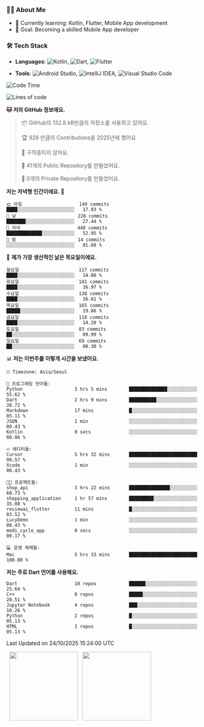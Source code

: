 ### 👨‍💻 About Me
- 🌱 Currently learning: Kotlin, Flutter, Mobile App development
- 🎯 Goal: Becoming a skilled Mobile App developer

### 🛠 Tech Stack
- **Languages**: ![Kotlin](https://img.shields.io/badge/Kotlin-0095D5?style=flat-square&logo=kotlin&logoColor=white), ![Dart](https://img.shields.io/badge/Dart-0175C2?style=flat-square&logo=dart&logoColor=white), ![Flutter](https://img.shields.io/badge/Flutter-02569B?style=flat-square&logo=flutter&logoColor=white)

- **Tools**:
![Android Studio](https://img.shields.io/badge/Android%20Studio-3DDC84?style=flat-square&logo=android-studio&logoColor=white), 
![IntelliJ IDEA](https://img.shields.io/badge/IntelliJ%20IDEA-000000?style=flat-square&logo=intellij-idea&logoColor=white), 
![Visual Studio Code](https://img.shields.io/badge/VS%20Code-007ACC?style=flat-square&logo=visual-studio-code&logoColor=white)

<!--START_SECTION:waka-->
![Code Time](http://img.shields.io/badge/Code%20Time-344%20hrs%2034%20mins-blue)

![Lines of code](https://img.shields.io/badge/%EC%A0%80%EB%8A%94%20%EC%97%AC%ED%83%9C%EA%B9%8C%EC%A7%80%20-1.0%20million%20%EC%A4%84%EC%9D%98%20%EC%BD%94%EB%93%9C%EB%A5%BC%20%EC%9E%91%EC%84%B1%ED%96%88%EC%96%B4%EC%9A%94.-blue)

**🐱 저의 GitHub 정보에요.** 

> 📦 GitHub의 132.8 kB만큼의 저장소를 사용하고 있어요. 
 > 
> 🏆 928 만큼의 Contributions을 2025년에 했어요
 > 
> 🚫 구직중이지 않아요.
 > 
> 📜 41개의 Public Repository를 만들었어요. 
 > 
> 🔑 0개의 Private Repository를 만들었어요. 
 > 
**저는 저녁형 인간이에요. 🦉** 

```text
🌞 아침                     149 commits         ████░░░░░░░░░░░░░░░░░░░░░   17.93 % 
🌆 낮　                     228 commits         ███████░░░░░░░░░░░░░░░░░░   27.44 % 
🌃 저녁                     440 commits         █████████████░░░░░░░░░░░░   52.95 % 
🌙 밤　                     14 commits          ░░░░░░░░░░░░░░░░░░░░░░░░░   01.68 % 
```
📅 **제가 가장 생산적인 날은 목요일이에요.** 

```text
월요일                      117 commits         ████░░░░░░░░░░░░░░░░░░░░░   14.08 % 
화요일                      141 commits         ████░░░░░░░░░░░░░░░░░░░░░   16.97 % 
수요일                      138 commits         ████░░░░░░░░░░░░░░░░░░░░░   16.61 % 
목요일                      165 commits         █████░░░░░░░░░░░░░░░░░░░░   19.86 % 
금요일                      118 commits         ████░░░░░░░░░░░░░░░░░░░░░   14.20 % 
토요일                      83 commits          ██░░░░░░░░░░░░░░░░░░░░░░░   09.99 % 
일요일                      69 commits          ██░░░░░░░░░░░░░░░░░░░░░░░   08.30 % 
```


📊 **저는 이번주를 이렇게 시간을 보냈어요.** 

```text
🕑︎ Timezone: Asia/Seoul

💬 프로그래밍 언어들: 
Python                   3 hrs 5 mins        ██████████████░░░░░░░░░░░   55.62 % 
Dart                     2 hrs 9 mins        ██████████░░░░░░░░░░░░░░░   38.72 % 
Markdown                 17 mins             █░░░░░░░░░░░░░░░░░░░░░░░░   05.11 % 
JSON                     1 min               ░░░░░░░░░░░░░░░░░░░░░░░░░   00.43 % 
Kotlin                   0 secs              ░░░░░░░░░░░░░░░░░░░░░░░░░   00.06 % 

🔥 에디터들: 
Cursor                   5 hrs 32 mins       █████████████████████████   99.57 % 
Xcode                    1 min               ░░░░░░░░░░░░░░░░░░░░░░░░░   00.43 % 

🐱‍💻 프로젝트들: 
shop_api                 3 hrs 22 mins       ███████████████░░░░░░░░░░   60.73 % 
shopping_application     1 hr 57 mins        █████████░░░░░░░░░░░░░░░░   35.08 % 
reviewai_flutter         11 mins             █░░░░░░░░░░░░░░░░░░░░░░░░   03.52 % 
LucyDemo                 1 min               ░░░░░░░░░░░░░░░░░░░░░░░░░   00.43 % 
medi_cycle_app           0 secs              ░░░░░░░░░░░░░░░░░░░░░░░░░   00.17 % 

💻 운영 체제들: 
Mac                      5 hrs 33 mins       █████████████████████████   100.00 % 
```

**저는 주로 Dart 언어를 사용해요.** 

```text
Dart                     10 repos            ██████░░░░░░░░░░░░░░░░░░░   25.64 % 
C++                      8 repos             █████░░░░░░░░░░░░░░░░░░░░   20.51 % 
Jupyter Notebook         4 repos             ███░░░░░░░░░░░░░░░░░░░░░░   10.26 % 
Python                   2 repos             █░░░░░░░░░░░░░░░░░░░░░░░░   05.13 % 
HTML                     2 repos             █░░░░░░░░░░░░░░░░░░░░░░░░   05.13 % 
```




 Last Updated on 24/10/2025 15:24:00 UTC
<!--END_SECTION:waka-->

<p>
  <img height="180em" src="https://github-readme-stats.vercel.app/api?username=JongHyun070105&show_icons=true&include_all_commits=true&bg_color=0d1117&title_color=ffffff&text_color=c9d1d9&icon_color=79ff97">
  <img height="180em" src="https://github-readme-stats.vercel.app/api/top-langs/?username=JongHyun070105&layout=compact&langs_count=4&bg_color=0d1117&title_color=ffffff&text_color=c9d1d9&hide=php,jupyter%20notebook&hide_repo=EcoStep,mimir,git-session">
</p>
